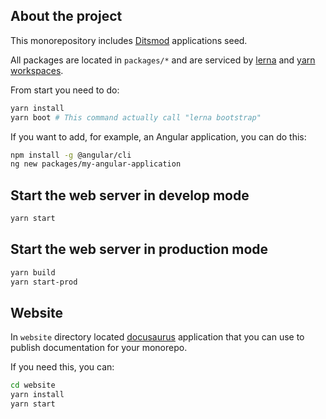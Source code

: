## About the project

This monorepository includes [Ditsmod](https://github.com/ditsmod/ditsmod) applications seed.

All packages are located in `packages/*` and are serviced by [lerna](https://github.com/lerna/lerna) and [yarn workspaces](https://classic.yarnpkg.com/lang/en/docs/workspaces/).

From start you need to do:

```bash
yarn install
yarn boot # This command actually call "lerna bootstrap"
```

If you want to add, for example, an Angular application, you can do this:

```bash
npm install -g @angular/cli
ng new packages/my-angular-application
```

## Start the web server in develop mode

```bash
yarn start
```

## Start the web server in production mode

```bash
yarn build
yarn start-prod
```

## Website

In `website` directory located [docusaurus](https://github.com/facebook/docusaurus) application that you can use to publish documentation for your monorepo.

If you need this, you can:

```bash
cd website
yarn install
yarn start
```
